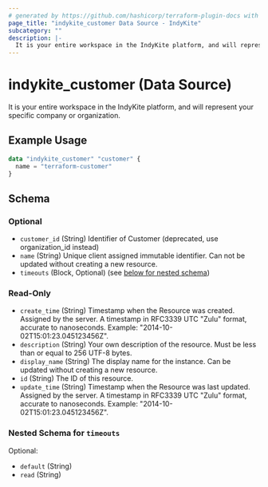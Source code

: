 ```yaml
---
# generated by https://github.com/hashicorp/terraform-plugin-docs with custom templates
page_title: "indykite_customer Data Source - IndyKite"
subcategory: ""
description: |-
  It is your entire workspace in the IndyKite platform, and will represent your specific company or organization.
---
```


# indykite_customer (Data Source)

It is your entire workspace in the IndyKite platform, and will represent your specific company or organization.

## Example Usage

```terraform
data "indykite_customer" "customer" {
  name = "terraform-customer"
}
```

<!-- schema generated by tfplugindocs -->
## Schema

### Optional

- `customer_id` (String) Identifier of Customer (deprecated, use organization_id instead)
- `name` (String) Unique client assigned immutable identifier. Can not be updated without creating a new resource.
- `timeouts` (Block, Optional) (see [below for nested schema](#nestedblock--timeouts))

### Read-Only

- `create_time` (String) Timestamp when the Resource was created. Assigned by the server. A timestamp in RFC3339 UTC "Zulu" format, accurate to nanoseconds. Example: "2014-10-02T15:01:23.045123456Z".
- `description` (String) Your own description of the resource. Must be less than or equal to 256 UTF-8 bytes.
- `display_name` (String) The display name for the instance. Can be updated without creating a new resource.
- `id` (String) The ID of this resource.
- `update_time` (String) Timestamp when the Resource was last updated. Assigned by the server. A timestamp in RFC3339 UTC "Zulu" format, accurate to nanoseconds. Example: "2014-10-02T15:01:23.045123456Z".

<a id="nestedblock--timeouts"></a>
### Nested Schema for `timeouts`

Optional:

- `default` (String)
- `read` (String)
